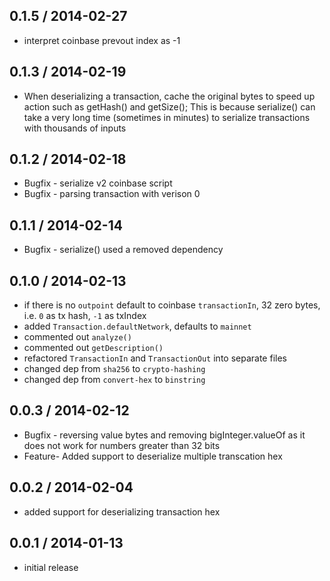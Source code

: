 0.1.5 / 2014-02-27
------------------
* interpret coinbase prevout index as -1

0.1.3 / 2014-02-19
------------------
* When deserializing a transaction, cache the original bytes to speed up action such as getHash() and getSize(); This is because serialize() can take a very long time (sometimes in minutes) to serialize transactions with thousands of inputs

0.1.2 / 2014-02-18
-----------------
* Bugfix - serialize v2 coinbase script
* Bugfix - parsing transaction with verison 0 

0.1.1 / 2014-02-14
------------------
* Bugfix - serialize() used a removed dependency

0.1.0 / 2014-02-13
------------------
* if there is no `outpoint` default to coinbase `transactionIn`, 32 zero bytes, i.e. `0` as tx hash, `-1` as txIndex
* added `Transaction.defaultNetwork`, defaults to `mainnet` 
* commented out `analyze()` 
* commented out `getDescription()` 
* refactored `TransactionIn` and `TransactionOut` into separate files
* changed dep from `sha256` to `crypto-hashing`
* changed dep from `convert-hex` to `binstring`

0.0.3 / 2014-02-12
------------------
* Bugfix - reversing value bytes and removing bigInteger.valueOf as it does not work for numbers greater than 32 bits
* Feature- Added support to deserialize multiple transcation hex

0.0.2 / 2014-02-04
------------------
* added support for deserializing transaction hex

0.0.1 / 2014-01-13
------------------
* initial release

